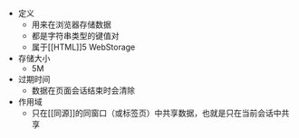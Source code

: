 - 定义
  - 用来在浏览器存储数据
  - 都是字符串类型的键值对
  - 属于[[HTML]]5 WebStorage
- 存储大小
  - 5M
- 过期时间
  - 数据在页面会话结束时会清除
- 作用域
  - 只在[[同源]]的同窗口（或标签页）中共享数据，也就是只在当前会话中共享